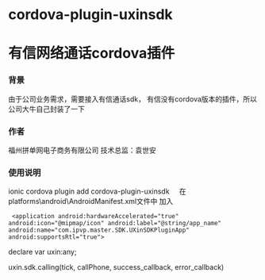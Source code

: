 # cordova-plugin-uxinsdk

# 有信网络通话cordova插件     

### 背景
由于公司业务需求，需要接入有信通话sdk，
有信没有cordova版本的插件，所以公司大牛自己封装了一下

### 作者   
福州拼单网电子商务有限公司 技术总监：袁世安

### 使用说明
  
ionic cordova plugin add cordova-plugin-uxinsdk    
在platforms\android\AndroidManifest.xml文件中 加入
```
 <application android:hardwareAccelerated="true" android:icon="@mipmap/icon" android:label="@string/app_name" android:name="com.ipvp.master.SDK.UXinSDKPluginApp" android:supportsRtl="true">

```



declare var uxin:any;    

uxin.sdk.calling(tick, callPhone, success_callback, error_callback)
